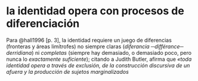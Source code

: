 # la identidad opera con procesos de diferenciación
Para @hall1996 [p. 3], la identidad requiere un juego de diferencias (fronteras y áreas limítrofes) no siempre claras (*diferancia ─différance─ derridiana*) ni *completas* (siempre hay demasiado, o demasiado poco, pero nunca lo *exactamente suficiente*); citando a Judith Butler, afirma que *«toda identidad opera a través de exclusión, de la construcción discursiva de un afuera y la producción de sujetos marginalizados*
